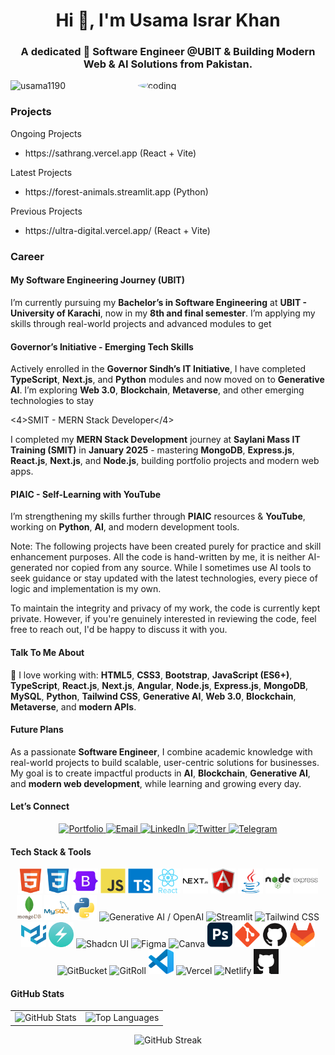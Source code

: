 <h1 align="center">Hi 👋, I'm Usama Israr Khan</h1>
<h3 align="center">A dedicated 🤖 Software Engineer @UBIT & Building Modern Web & AI Solutions from Pakistan.</h3>

<img align="right" style="border-radius: 50%;" width="300px" alt="coding" src="https://github.com/user-attachments/assets/b2e25a22-f4ca-4af3-a294-b33ac7c022c8">

<p align="left"><img src="https://komarev.com/ghpvc/?username=usama1190&label=Profile%20views&color=0e75b6&style=flat" alt="usama1190" /></p>

<h3>Projects</h3

<p>Ongoing Projects</p>

<ul>
  <li>https://sathrang.vercel.app (React + Vite)</li>
</ul>

<p>Latest Projects</p>

<ul>
  <li>https://forest-animals.streamlit.app (Python)</li>
</ul>

<p>Previous Projects</p>

<ul>
  <li>https://ultra-digital.vercel.app/ (React + Vite)</li>
</ul>
          
<h3>Career</h3>

<h4>My Software Engineering Journey (UBIT)</h4>

<p>I’m currently pursuing my <strong>Bachelor’s in Software Engineering</strong> at <strong>UBIT - University of Karachi</strong>, now in my <strong>8th and final semester</strong>. I’m applying my skills through real-world projects and advanced modules to get </p>

<h4>Governor’s Initiative - Emerging Tech Skills</h4>

<p>Actively enrolled in the <strong>Governor Sindh’s IT Initiative</strong>, I have completed <strong>TypeScript</strong>, <strong>Next.js</strong>, and <strong>Python</strong> modules and now moved on to <strong>Generative AI</strong>. I’m exploring <strong>Web 3.0</strong>, <strong>Blockchain</strong>, <strong>Metaverse</strong>, and other emerging technologies to stay </p>

<4>SMIT - MERN Stack Developer</4>

<p>I completed my <strong>MERN Stack Development</strong> journey at <strong>Saylani Mass IT Training (SMIT)</strong> in <strong>January 2025</strong> - mastering <strong>MongoDB</strong>, <strong>Express.js</strong>, <strong>React.js</strong>, <strong>Next.js</strong>, and <strong>Node.js</strong>, building portfolio projects and modern web apps.</p>

<h4>PIAIC - Self-Learning with YouTube</h4>

<p>I’m strengthening my skills further through <strong>PIAIC</strong> resources & <strong>YouTube</strong>, working on <strong>Python</strong>, <strong>AI</strong>, and modern development tools.</p>


<p>Note: The following projects have been created purely for practice and skill enhancement purposes. All the code is hand-written by me, it is neither AI-generated nor copied from any source. While I sometimes use AI tools to seek guidance or stay updated with the latest technologies, every piece of logic and implementation is my own.</p>

<p>To maintain the integrity and privacy of my work, the code is currently kept private. However, if you're genuinely interested in reviewing the code, feel free to reach out, I'd be happy to discuss it with you.</p>

<h4>Talk To Me About</h4>

<p>💬 I love working with: <strong>HTML5</strong>, <strong>CSS3</strong>, <strong>Bootstrap</strong>, <strong>JavaScript (ES6+)</strong>, <strong>TypeScript</strong>, <strong>React.js</strong>, <strong>Next.js</strong>, <strong>Angular</strong>, <strong>Node.js</strong>, <strong>Express.js</strong>, <strong>MongoDB</strong>, <strong>MySQL</strong>, <strong>Python</strong>, <strong>Tailwind CSS</strong>, <strong>Generative AI</strong>, <strong>Web 3.0</strong>, <strong>Blockchain</strong>, <strong>Metaverse</strong>, and <strong>modern APIs</strong>.</p>

<h4>Future Plans</h4>

<p>As a passionate <strong>Software Engineer</strong>, I combine academic knowledge with real-world projects to build scalable, user-centric solutions for businesses. My goal is to create impactful products in <strong>AI</strong>, <strong>Blockchain</strong>, <strong>Generative AI</strong>, and <strong>modern web development</strong>, while learning and growing every day.</p>

<h4>Let’s Connect</h4>

<div align="center">
  <a href="https://usamaisrar1190-portfolio-website.netlify.app/" target="_blank">
    <img src="https://img.shields.io/badge/-Portfolio-0D1117?style=for-the-badge&logo=google-chrome&logoColor=00AFFF" alt="Portfolio">
  </a>
  <a href="mailto:usamaisrar1190@gmail.com" target="_blank">
    <img src="https://img.shields.io/badge/-Email-0D1117?style=for-the-badge&logo=gmail&logoColor=FF5733" alt="Email">
  </a>
  <a href="https://www.linkedin.com/in/usama-israr-khan" target="_blank">
    <img src="https://img.shields.io/badge/-LinkedIn-0D1117?style=for-the-badge&logo=linkedin&logoColor=0A66C2" alt="LinkedIn">
  </a>
  <a href="https://twitter.com/usama-israr-khan" target="_blank">
    <img src="https://img.shields.io/badge/-Twitter-0D1117?style=for-the-badge&logo=twitter&logoColor=1DA1F2" alt="Twitter">
  </a>
  <a href="https://t.me/UsamaIsrarKhan" target="_blank">
    <img src="https://img.shields.io/badge/-Telegram-0D1117?style=for-the-badge&logo=telegram&logoColor=26A5E4" alt="Telegram">
  </a>
</div>

<h4>Tech Stack & Tools</h4>

<p align="center">
  <!-- Core Web -->
  <img src="https://raw.githubusercontent.com/devicons/devicon/master/icons/html5/html5-original.svg" alt="HTML5" width="40" height="40"/>
  <img src="https://raw.githubusercontent.com/devicons/devicon/master/icons/css3/css3-original.svg" alt="CSS3" width="40" height="40"/>
  <img src="https://raw.githubusercontent.com/devicons/devicon/master/icons/bootstrap/bootstrap-original.svg" alt="Bootstrap" width="40" height="40"/>

  <!-- JavaScript & Frameworks -->
  <img src="https://raw.githubusercontent.com/devicons/devicon/master/icons/javascript/javascript-original.svg" alt="JavaScript" width="40" height="40"/>
  <img src="https://raw.githubusercontent.com/devicons/devicon/master/icons/typescript/typescript-original.svg" alt="TypeScript" width="40" height="40"/>
  <img src="https://raw.githubusercontent.com/devicons/devicon/master/icons/react/react-original-wordmark.svg" alt="React" width="40" height="40"/>
  <img src="https://raw.githubusercontent.com/devicons/devicon/master/icons/nextjs/nextjs-original-wordmark.svg" alt="Next.js" width="40" height="40"/>
  <img src="https://raw.githubusercontent.com/devicons/devicon/master/icons/angularjs/angularjs-original.svg" alt="Angular" width="40" height="40"/>
  <img src="https://raw.githubusercontent.com/devicons/devicon/master/icons/java/java-original.svg" alt="Java" width="40" height="40"/>

  <!-- Backend -->
  <img src="https://raw.githubusercontent.com/devicons/devicon/master/icons/nodejs/nodejs-original-wordmark.svg" alt="Node.js" width="40" height="40"/>
  <img src="https://raw.githubusercontent.com/devicons/devicon/master/icons/express/express-original-wordmark.svg" alt="Express" width="40" height="40"/>
  <img src="https://raw.githubusercontent.com/devicons/devicon/master/icons/mongodb/mongodb-original-wordmark.svg" alt="MongoDB" width="40" height="40"/>
  <img src="https://raw.githubusercontent.com/devicons/devicon/master/icons/mysql/mysql-original-wordmark.svg" alt="MySQL" width="40" height="40"/>

  <!-- Python & AI -->
  <img src="https://raw.githubusercontent.com/devicons/devicon/master/icons/python/python-original.svg" alt="Python" width="40" height="40"/>
  <img src="https://cdn.worldvectorlogo.com/logos/openai-2.svg" alt="Generative AI / OpenAI" width="40" height="40"/>
  <img src="https://streamlit.io/images/brand/streamlit-mark-color.png" alt="Streamlit" width="40" height="40"/>

  <!-- Styling & UI -->
  <img src="https://www.vectorlogo.zone/logos/tailwindcss/tailwindcss-icon.svg" alt="Tailwind CSS" width="40" height="40"/>
  <img src="https://raw.githubusercontent.com/devicons/devicon/master/icons/materialui/materialui-original.svg" alt="Material UI" width="40" height="40"/>
  <img src="https://raw.githubusercontent.com/chakra-ui/chakra-ui/main/logo/logomark-colored.svg" alt="Chakra UI" width="40" height="40"/>
  <img src="https://avatars.githubusercontent.com/u/139895814?s=200&v=4" alt="Shadcn UI" width="40" height="40"/>

  <!-- Design -->
  <img src="https://upload.wikimedia.org/wikipedia/commons/3/33/Figma-logo.svg" alt="Figma" width="40" height="40"/>
  <img src="https://cdn.worldvectorlogo.com/logos/canva-1.svg" alt="Canva" width="40" height="40"/>
  <img src="https://raw.githubusercontent.com/devicons/devicon/master/icons/photoshop/photoshop-plain.svg" alt="Photoshop" width="40" height="40"/>

  <!-- Tools -->
  <img src="https://raw.githubusercontent.com/devicons/devicon/master/icons/git/git-original.svg" alt="Git" width="40" height="40"/>
  <img src="https://raw.githubusercontent.com/devicons/devicon/master/icons/github/github-original.svg" alt="GitHub" width="40" height="40"/>
  <img src="https://raw.githubusercontent.com/devicons/devicon/master/icons/gitlab/gitlab-original.svg" alt="GitLab" width="40" height="40"/>
  <img src="https://gitbucket.github.io/gitbucket/assets/images/gitbucket.png" alt="GitBucket" width="40" height="40"/>
  <img src="https://avatars.githubusercontent.com/u/120416053?s=200&v=4" alt="GitRoll" width="40" height="40"/>
  <img src="https://raw.githubusercontent.com/devicons/devicon/master/icons/vscode/vscode-original.svg" alt="VS Code" width="40" height="40"/>

  <!-- Deployment -->
  <img src="https://www.svgrepo.com/show/327408/logo-vercel.svg" alt="Vercel" width="40" height="40"/>
  <img src="https://www.vectorlogo.zone/logos/netlify/netlify-icon.svg" alt="Netlify" width="40" height="40"/>
  <img src="https://raw.githubusercontent.com/edent/SuperTinyIcons/master/images/svg/github.svg" alt="GitHub Pages" width="40" height="40"/>
</p>

<h4>GitHub Stats</h4>

<table align="center">
  <tr>
    <td>
      <img src="https://github-readme-stats.vercel.app/api?username=usamaisrardev&show_icons=true&theme=radical" alt="GitHub Stats" />
    </td>
    <td>
      <img src="https://github-readme-stats.vercel.app/api/top-langs?username=usamaisrardev&show_icons=true&locale=en&layout=compact&theme=radical" alt="Top Languages" />
    </td>
  </tr>
</table>

<p align="center">
  <img src="https://github-readme-streak-stats.herokuapp.com/?user=usamaisrardev&theme=radical" alt="GitHub Streak" />
</p>
